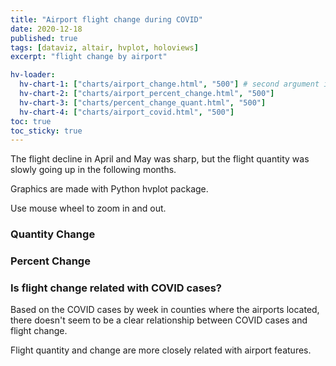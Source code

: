 ```yaml
---
title: "Airport flight change during COVID"
date: 2020-12-18
published: true
tags: [dataviz, altair, hvplot, holoviews]
excerpt: "flight change by airport"

hv-loader:
  hv-chart-1: ["charts/airport_change.html", "500"] # second argument is the height
  hv-chart-2: ["charts/airport_percent_change.html", "500"]
  hv-chart-3: ["charts/percent_change_quant.html", "500"]
  hv-chart-4: ["charts/airport_covid.html", "500"]
toc: true
toc_sticky: true
---
```


The flight decline in April and May was sharp, but the flight quantity was slowly going up in the following months.

Graphics are made with Python hvplot package.

Use mouse wheel to zoom in and out.

### Quantity Change
<div id="hv-chart-1"></div>

### Percent Change
<div id="hv-chart-3"></div>
<div id="hv-chart-2"></div>
<div id="hv-chart-4"></div>


### Is flight change related with COVID cases?
Based on the COVID cases by week in counties where the airports located, there doesn't seem to be a clear relationship between COVID cases and flight change.

Flight quantity and change are more closely related with airport features.
